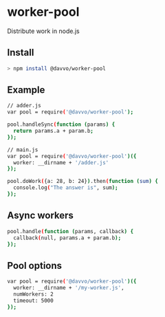 # worker-pool
Distribute work in node.js

## Install
```sh
> npm install @davvo/worker-pool
```

## Example
```sh
// adder.js
var pool = require('@davvo/worker-pool');

pool.handleSync(function (params) { 
  return params.a + param.b;
});
```

```sh
// main.js
var pool = require('@davvo/worker-pool')({
  worker: __dirname + '/adder.js'
});

pool.doWork({a: 28, b: 24}).then(function (sum) {
  console.log("The answer is", sum);
});
```

## Async workers
```sh
pool.handle(function (params, callback) {
  callback(null, params.a + param.b);
});
```

## Pool options
```sh
var pool = require('@davvo/worker-pool')({
  worker: __dirname + '/my-worker.js',
  numWorkers: 2
  timeout: 5000
});
```
